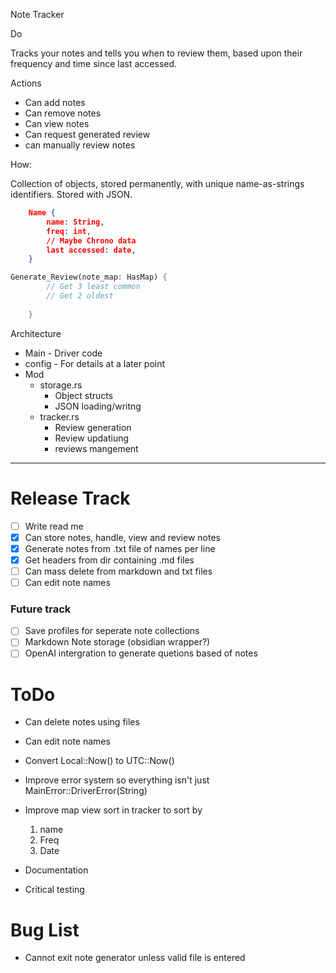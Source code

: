Note Tracker

Do

Tracks your notes and tells you when to review them, based upon their
frequency and time since last accessed.

Actions

- Can add notes
- Can remove notes
- Can view notes
- Can request generated review
- can manually review notes

How:

Collection of objects, stored permanently, with unique name-as-strings identifiers. Stored with JSON.

```json
	Name {
		name: String,
		freq: int,
		// Maybe Chrono data
		last accessed: date,
	}
```	

```Rust
Generate_Review(note_map: HasMap) {
		// Get 3 least common
		// Get 2 oldest
	
	}
```

Architecture
- Main - Driver code
- config - For details at a later point
- Mod
    - storage.rs
        - Object structs
        - JSON loading/writng
    - tracker.rs
        - Review generation
        - Review updatiung
        - reviews mangement
---        
# Release Track
- [ ] Write read me
- [x] Can store notes, handle, view and review notes
- [x] Generate notes from .txt file of names per line
- [X] Get headers from dir containing .md files
- [ ] Can mass delete from markdown and txt files
- [ ] Can edit note names
### Future track
- [ ] Save profiles for seperate note collections
- [ ] Markdown Note storage (obsidian wrapper?)
- [ ] OpenAI intergration to generate quetions based of notes

# ToDo
- Can delete notes using files
- Can edit note names
- Convert Local::Now() to UTC::Now()
- Improve error system so everything isn't just MainError::DriverError(String)

- Improve map view sort in tracker to sort by 
	1. name
	2. Freq
	3. Date
- Documentation
- Critical testing
# Bug List
- Cannot exit note generator unless valid file is entered
